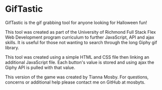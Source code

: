 # GifTastic
GifTastic is the gif grabbing tool for anyone looking for Halloween fun!

This tool was created as part of the University of Richmond Full Stack Flex Web Development program curriculum to further JavaScript, API and ajax skills. It is useful for those not wanting to search through the long Giphy gif library.

This tool was created using a simple HTML and CSS file then linking an additional JavaScript file. Each button's value is stored and using ajax the Giphy API is pulled with that value.

This version of the game was created by Tianna Mosby. For questions, concerns or additional help please contact me on GitHub at mosbyts.